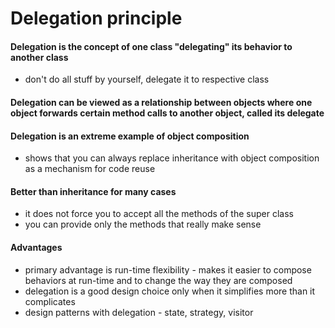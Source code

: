 # Delegation principle

#### Delegation is the concept of one class "delegating" its behavior to another class
- don't do all stuff by yourself, delegate it to respective class

#### Delegation can be viewed as a relationship between objects where one object forwards certain method calls to another object, called its delegate

#### Delegation is an extreme example of object composition
- shows that you can always replace inheritance with object composition as a mechanism for code reuse

#### Better than inheritance for many cases
- it does not force you to accept all the methods of the super class
- you can provide only the methods that really make sense

#### Advantages
- primary advantage is run-time flexibility  - makes it easier to compose behaviors at run-time and to change the way 
they are composed
- delegation is a good design choice only when it simplifies more than it complicates
- design patterns with delegation - state, strategy, visitor

